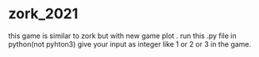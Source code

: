 # zork_2021
this game is similar to zork but with new game plot .
run this .py file in python(not pyhton3) 
give your input as integer like 1 or 2 or 3 in the game.

